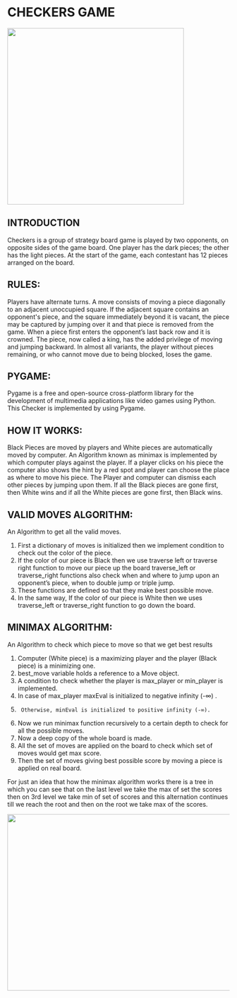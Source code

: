 # CHECKERS GAME

<img src="https://user-images.githubusercontent.com/64039135/141333431-69cf12e8-a40d-4163-bccc-9372ef82f043.PNG" width="400px" height="400px" />

## INTRODUCTION
Checkers is a group of strategy board game is played by two opponents, on opposite sides of the game board. One player has the dark pieces; the other has the light pieces. At the start of the game, each contestant has 12 pieces arranged on the board.

## RULES:
Players have alternate turns. A move consists of moving a piece diagonally to an adjacent unoccupied square. If the adjacent square contains an opponent's piece, and the square immediately beyond it is vacant, the piece may be captured by jumping over it and that piece is removed from the game. When a piece first enters the opponent’s last back row and it is crowned. The piece, now called a king, has the added privilege of moving and jumping backward.
In almost all variants, the player without pieces remaining, or who cannot move due to being blocked, loses the game.

## PYGAME:
Pygame is a free and open-source cross-platform library for the development of multimedia applications like video games using Python.
This Checker is implemented by using Pygame.

## HOW IT WORKS:
Black Pieces are moved by players and White pieces are automatically moved by computer. An Algorithm known as minimax is implemented by which computer plays against the player.
If a player clicks on his piece the computer also shows the hint by a red spot and player can choose the place as where to move his piece.
The Player and computer can dismiss each other pieces by jumping upon them.
If all the Black pieces are gone first, then White wins and if all the White pieces are gone first, then Black wins.

## VALID MOVES ALGORITHM:
An Algorithm to get all the valid moves.
1.	First a dictionary of moves is initialized then we implement condition to check out the color of the piece.
2.	If the color of our piece is Black then we use traverse left or traverse right function to move our piece up the board traverse_left or traverse_right functions also check when and where to jump upon an opponent’s piece, when to double jump or triple jump.
3.	These functions are defined so that they make best possible move.
4.	In the same way, If the color of our piece is White then we uses traverse_left or traverse_right function to go down the board.

## MINIMAX ALGORITHM:
An Algorithm to check which piece to move so that we get best results
1.	Computer (White piece) is a maximizing player and the player (Black piece) is a minimizing one.
2.	best_move variable holds a reference to a Move object.
3.	A condition to check whether the player is max_player or min_player is implemented.
4.	In case of max_player maxEval is initialized to negative infinity (-∞) .
5.  	Otherwise, minEval is initialized to positive infinity (-∞).
6. 	Now we run minimax function recursively to a certain depth to check for all the possible moves.
7. 	Now a deep copy of the whole board is made.
8. 	All the set of moves are applied on the board to check which set of moves would get max score.
9. 	Then the set of moves giving best possible score by moving a piece is applied on real board.


For just an idea that how the minimax algorithm works there is a tree in which you can see that on the last level we take the max of set the scores then on 3rd level we take min of set of scores and this alternation continues till we reach the root and then on the root we take max of the scores.

<img src="https://user-images.githubusercontent.com/64039135/141335513-5205acc0-f00b-45a3-bb1c-05448df32df8.PNG" width="800px" height="400px" />




